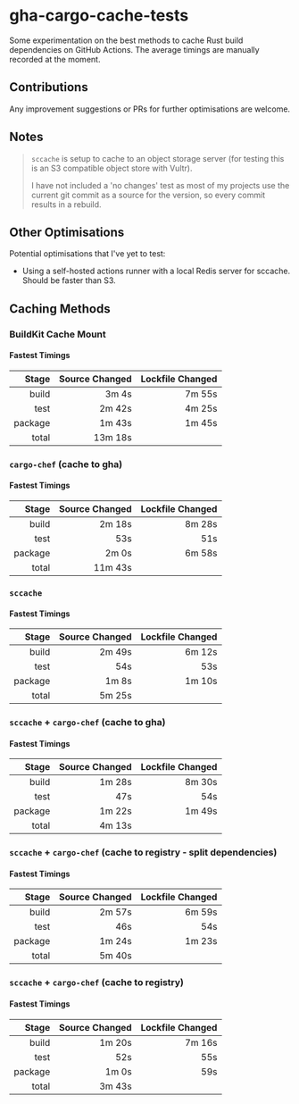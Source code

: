 # gha-cargo-cache-tests
Some experimentation on the best methods to cache Rust build dependencies on GitHub Actions. The average timings are manually recorded at the moment.

## Contributions
Any improvement suggestions or PRs for further optimisations are welcome.

## Notes
> `sccache` is setup to cache to an object storage server (for testing this is an S3 compatible object store with Vultr).
> 
> I have not included a 'no changes' test as most of my projects use the current git commit as a source for the version, so every commit results in a rebuild.

## Other Optimisations
Potential optimisations that I've yet to test:
 - Using a self-hosted actions runner with a local Redis server for sccache. Should be faster than S3.

## Caching Methods
### BuildKit Cache Mount
#### Fastest Timings
| Stage    | Source Changed | Lockfile Changed |
| -------: | -------------: | ---------------: |
| build    | 3m 4s          | 7m 55s           |
| test     | 2m 42s         | 4m 25s           |
| package  | 1m 43s         | 1m 45s           |
| total    | 13m 18s        |                  |

### `cargo-chef` (cache to gha)
#### Fastest Timings
| Stage    | Source Changed | Lockfile Changed |
| -------: | -------------: | ---------------: |
| build    | 2m 18s         | 8m 28s           |
| test     | 53s            | 51s              |
| package  | 2m 0s          | 6m 58s           |
| total    | 11m 43s        |                  |

### `sccache`
#### Fastest Timings
| Stage    | Source Changed | Lockfile Changed |
| -------: | -------------: | ---------------: |
| build    | 2m 49s         | 6m 12s           |
| test     | 54s            | 53s              |
| package  | 1m 8s          | 1m 10s           |
| total    | 5m 25s         |                  |

### `sccache` + `cargo-chef` (cache to gha)
#### Fastest Timings
| Stage    | Source Changed | Lockfile Changed |
| -------: | -------------: | ---------------: |
| build    | 1m 28s         | 8m 30s           |
| test     | 47s            | 54s              |
| package  | 1m 22s         | 1m 49s           |
| total    | 4m 13s         |                  |

### `sccache` + `cargo-chef` (cache to registry - split dependencies)
#### Fastest Timings
| Stage    | Source Changed | Lockfile Changed |
| -------: | -------------: | ---------------: |
| build    | 2m 57s         | 6m 59s           |
| test     | 46s            | 54s              |
| package  | 1m 24s         | 1m 23s           |
| total    | 5m 40s         |                  |

### `sccache` + `cargo-chef` (cache to registry)
#### Fastest Timings
| Stage    | Source Changed | Lockfile Changed |
| -------: | -------------: | ---------------: |
| build    | 1m 20s         | 7m 16s           |
| test     | 52s            | 55s              |
| package  | 1m 0s          | 59s              |
| total    | 3m 43s         |                  |

